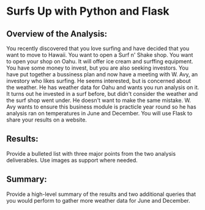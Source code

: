 # Surfs Up with Python and Flask

## Overview of the Analysis:
You recently discovered that you love surfing and have decided that you want to move to Hawaii. You want to open a Surf n' Shake shop. You want to open your shop on Oahu. It will offer ice cream and surffing equipment. You have some money to invest, but you are also seeking investors. You have put together a bussiness plan and now have a meeting with W. Avy, an investory who likes surfing. He seems interested, but is concerned about the weather. He has weather data for Oahu and wants you run analysis on it. It turns out he invested in a surf before, but didn't consider the weather and the surf shop went under. He doesn't want to make the same mistake. W. Avy wants to ensure this business module is practicle year round so he has analysis ran on temperatures in June and December. You will use Flask to share your results on a website.

## Results: 
Provide a bulleted list with three major points from the two analysis deliverables. Use images as support where needed.

## Summary: 
Provide a high-level summary of the results and two additional queries that you would perform to gather more weather data for June and December.
